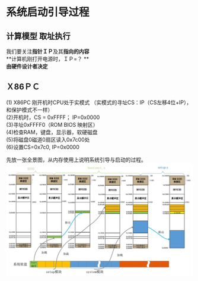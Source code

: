 # 系统启动引导过程  

## 计算模型 取址执行  
我们要关注**指针ＩＰ**及其**指向的内容**  
**计算机刚打开电源时，ＩＰ=？  **  
**由硬件设计者决定**  
  
## Ｘ86ＰＣ
(1) X86PC 刚开机时CPU处于实模式    （实模式的寻址CS：IP（CS左移4位+IP），和保护模式不一样）  
(2)开机时，CS = 0xFFFF； IP=0x0000  
(3)寻址0xFFFF0（ROM BIOS 映射区）  
(4)检查RAM，键盘，显示器，软硬磁盘  
(5)将磁盘0磁道0扇区读入0x7c00处  
(6)设置CS=0x7c0, IP=0x0000  

先放一张全景图，从内存使用上说明系统引导与启动的过程。  
![系统启动与引导](./jpg/系统启动与引导.JPG)    


